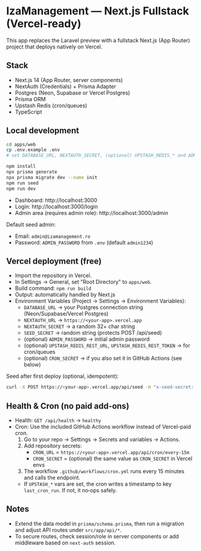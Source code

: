# IzaManagement — Next.js Fullstack (Vercel-ready)

This app replaces the Laravel preview with a fullstack Next.js (App Router) project that deploys natively on Vercel.

## Stack

- Next.js 14 (App Router, server components)
- NextAuth (Credentials) + Prisma Adapter
- Postgres (Neon, Supabase or Vercel Postgres)
- Prisma ORM
- Upstash Redis (cron/queues)
- TypeScript

## Local development

```bash
cd apps/web
cp .env.example .env
# set DATABASE_URL, NEXTAUTH_SECRET, (optional) UPSTASH_REDIS_* and ADMIN_PASSWORD

npm install
npx prisma generate
npx prisma migrate dev --name init
npm run seed
npm run dev
```

- Dashboard: http://localhost:3000
- Login: http://localhost:3000/login
- Admin area (requires admin role): http://localhost:3000/admin

Default seed admin:
- Email: `admin@izamanagement.ro`
- Password: `ADMIN_PASSWORD` from `.env` (default `admin1234`)

## Vercel deployment (free)

- Import the repository in Vercel.
- In Settings → General, set "Root Directory" to `apps/web`.
- Build command: `npm run build`
- Output: automatically handled by Next.js
- Environment Variables (Project → Settings → Environment Variables):
  - `DATABASE_URL` → your Postgres connection string (Neon/Supabase/Vercel Postgres)
  - `NEXTAUTH_URL` → `https://<your-app>.vercel.app`
  - `NEXTAUTH_SECRET` → a random 32+ char string
  - `SEED_SECRET` → random string (protects POST /api/seed)
  - (optional) `ADMIN_PASSWORD` → initial admin password
  - (optional) `UPSTASH_REDIS_REST_URL`, `UPSTASH_REDIS_REST_TOKEN` → for cron/queues
  - (optional) `CRON_SECRET` → if you also set it in GitHub Actions (see below)

Seed after first deploy (optional, idempotent):

```bash
curl -X POST https://<your-app>.vercel.app/api/seed -H "x-seed-secret: <SEED_SECRET>"
```

## Health & Cron (no paid add‑ons)

- Health: `GET /api/health` → `healthy`
- Cron: Use the included GitHub Actions workflow instead of Vercel-paid cron.
  1. Go to your repo → Settings → Secrets and variables → Actions.
  2. Add repository secrets:
     - `CRON_URL` = `https://<your-app>.vercel.app/api/cron/every-15m`
     - `CRON_SECRET` = (optional) the same value as `CRON_SECRET` in Vercel envs
  3. The workflow `.github/workflows/cron.yml` runs every 15 minutes and calls the endpoint.
  - If `UPSTASH_*` vars are set, the cron writes a timestamp to key `last_cron_run`. If not, it no‑ops safely.

## Notes

- Extend the data model in `prisma/schema.prisma`, then run a migration and adjust API routes under `src/app/api/*`.
- To secure routes, check session/role in server components or add middleware based on `next-auth` session.